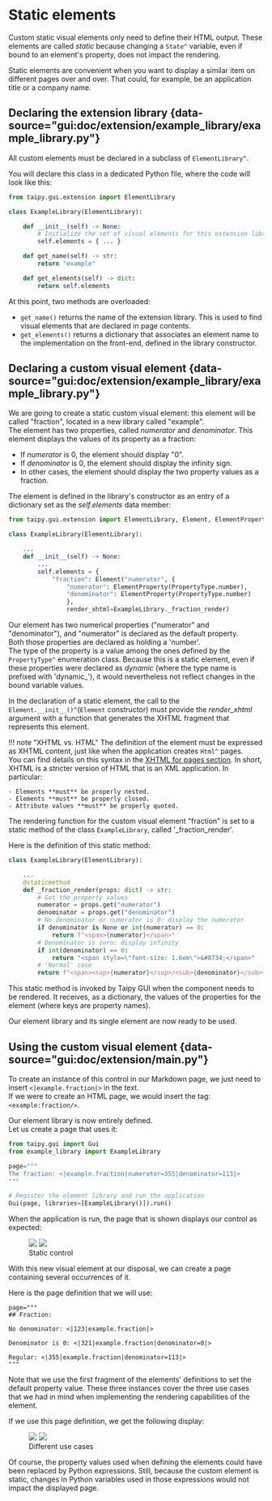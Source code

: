 # Static elements

Custom static visual elements only need to define their HTML output.
These elements are called *static* because changing a `State^` variable, even if
bound to an element's property, does not impact the rendering.

Static elements are convenient when you want to display a similar item on different
pages over and over. That could, for example, be an application title or a company name.

## Declaring the extension library {data-source="gui:doc/extension/example_library/example_library.py"}

All custom elements must be declared in a subclass of `ElementLibrary^`.

You will declare this class in a dedicated Python file, where the code will look like this:

```py
from taipy.gui.extension import ElementLibrary

class ExampleLibrary(ElementLibrary):

    def __init__(self) -> None:
        # Initialize the set of visual elements for this extension library
        self.elements = { ... }

    def get_name(self) -> str:
        return "example"

    def get_elements(self) -> dict:
        return self.elements
```

At this point, two methods are overloaded:

- `get_name()` returns the name of the extension library. This is used to find visual
  elements that are declared in page contents.
- `get_elements()` returns a dictionary that associates an element name to the implementation
  on the front-end, defined in the library constructor.

## Declaring a custom visual element {data-source="gui:doc/extension/example_library/example_library.py"}

We are going to create a static custom visual element: this element will be called "fraction",
located in a new library called "example".<br/>
The element has two properties, called *numerator* and *denominator*.  This element displays the
values of its property as a fraction:

- If *numerator* is 0, the element should display "0".
- If *denominator* is 0, the element should display the infinity sign.
- In other cases, the element should display the two property values as a fraction.

The element is defined in the library's constructor as an entry of a dictionary
set as the *self.elements* data member:

```py
from taipy.gui.extension import ElementLibrary, Element, ElementProperty, PropertyType

class ExampleLibrary(ElementLibrary):

    ...
    def __init__(self) -> None:
        ...
        self.elements = {
            "fraction": Element("numerator", {
                "numerator": ElementProperty(PropertyType.number),
                "denominator": ElementProperty(PropertyType.number)
                },
                render_xhtml=ExampleLibrary._fraction_render)
```

Our element has two numerical properties ("numerator" and "denominator"), and "numerator"
is declared as the default property.<br/>
Both those properties are declared as holding a 'number'.<br/>
The type of the property is a value among the ones defined by the `PropertyType^`
enumeration class. Because this is a static element, even if these properties were declared
as *dynamic* (where the type name is prefixed with 'dynamic_'), it would nevertheless not
reflect changes in the bound variable values.

In the declaration of a static element, the call to the
`Element.__init__()^`(`Element` constructor) must provide the *render_xhtml*
argument with a function that generates the XHTML fragment that represents
this element.

!!! note "XHTML vs. HTML"
    The definition of the element must be expressed as XHTML content, just like when the application
    creates `Html^` pages.<br/>
    You can find details on this syntax in the
    [XHTML for pages section](../pages/html.md#xhtml-is-required). In short, XHTML is a stricter
    version of HTML that is an XML application. In particular:

    - Elements **must** be properly nested.
    - Elements **must** be properly closed.
    - Attribute values **must** be properly quoted.

The rendering function for the custom visual element "fraction" is
set to a static method of the class `ExampleLibrary`, called '_fraction_render'.

Here is the definition of this static method:
```py
class ExampleLibrary(ElementLibrary):

    ...
    @staticmethod
    def _fraction_render(props: dict) -> str:
        # Get the property values
        numerator = props.get("numerator")
        denominator = props.get("denominator")
        # No denominator or numerator is 0: display the numerator
        if denominator is None or int(numerator) == 0:
            return f"<span>{numerator}</span>"
        # Denominator is zero: display infinity
        if int(denominator) == 0:
            return "<span style=\"font-size: 1.6em\">&#8734;</span>"
        # 'Normal' case
        return f"<span><sup>{numerator}</sup>/<sub>{denominator}</sub></span>"
```

This static method is invoked by Taipy GUI when the component needs to be rendered.
It receives, as a dictionary, the values of the properties for the element (where
keys are property names).

Our element library and its single element are now ready to be used.

## Using the custom visual element {data-source="gui:doc/extension/main.py"}

To create an instance of this control in our Markdown page, we just need to insert
`<|example.fraction|>` in the text.<br/>
If we were to create an HTML page, we would insert the tag: `<example:fraction/>`.

Our element library is now entirely defined.<br/>
Let us create a page that uses it:

```py
from taipy.gui import Gui
from example_library import ExampleLibrary

page="""
The fraction: <|example.fraction|numerator=355|denominator=113|>
"""

# Register the element library and run the application
Gui(page, libraries=[ExampleLibrary()]).run()
```

When the application is run, the page that is shown displays our control as expected:

<figure>
  <img src="../static1-d.png" class="visible-dark" />
  <img src="../static1-l.png" class="visible-light" />
  <figcaption>Static control</figcaption>
  </figure>

With this new visual element at our disposal, we can create a page containing
several occurrences of it.<br/>

Here is the page definition that we will use:

```
page="""
## Fraction:

No denominator: <|123|example.fraction|>

Denominator is 0: <|321|example.fraction|denominator=0|>

Regular: <|355|example.fraction|denominator=113|>
"""
```

Note that we use the first fragment of the elements' definitions to set the default property
value. These three instances cover the three use cases that we had in mind when implementing
the rendering capabilities of the element.

If we use this page definition, we get the following display:

<figure>
  <img src="../static2-d.png" class="visible-dark" />
  <img src="../static2-l.png" class="visible-light" />
  <figcaption>Different use cases</figcaption>
  </figure>

Of course, the property values used when defining the elements could have been
replaced by Python expressions. Still, because the custom element is static, changes
in Python variables used in those expressions would not impact the displayed
page.

